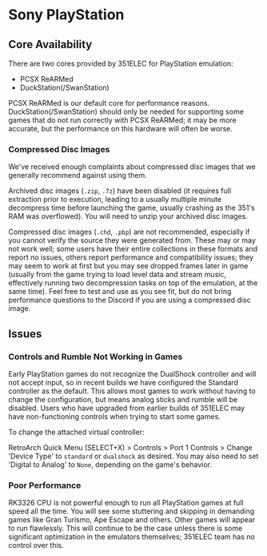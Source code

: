 # Sony PlayStation

## Core Availability

There are two cores provided by 351ELEC for PlayStation emulation: 

* PCSX ReARMed
* DuckStation(/SwanStation)

PCSX ReARMed is our default core for performance reasons.  DuckStation(/SwanStation) should only be needed for supporting some games that do not run correctly with PCSX ReARMed; it may be more accurate, but the performance on this hardware will often be worse.

### Compressed Disc Images
We've received enough complaints about compressed disc images that we generally recommend against using them.

Archived disc images (`.zip`, `.7z`) have been disabled (it requires full extraction prior to execution, leading to a usually multiple minute decompress time before launching the game, usually crashing as the 351's RAM was overflowed).  You will need to unzip your archived disc images.

Compressed disc images (`.chd`, `.pbp`) are not recommended, especially if you cannot verify the source they were generated from.  These may or may not work well; some users have their entire collections in these formats and report no issues, others report performance and compatibility issues; they may seem to work at first but you may see dropped frames later in game (usually from the game trying to load level data and stream music, effectively running two decompression tasks on top of the emulation, at the same time).  Feel free to test and use as you see fit, but do not bring performance questions to the Discord if you are using a compressed disc image.

## Issues
### Controls and Rumble Not Working in Games

Early PlayStation games do not recognize the DualShock controller and will not accept input, so in recent builds we have configured the Standard controller as the default.  This allows most games to work without having to change the configuration, but means analog sticks and rumble will be disabled.  Users who have upgraded from earlier builds of 351ELEC may have non-functioning controls when trying to start some games.

To change the attached virtual controller:

RetroArch Quick Menu (SELECT+X) > Controls > Port 1 Controls > Change 'Device Type' to `standard` or `dualshock` as desired.  You may also need to set 'Digital to Analog' to `None`, depending on the game's behavior.

### Poor Performance

RK3326 CPU is not powerful enough to run all PlayStation games at full speed all the time.  You will see some stuttering and skipping in demanding games like Gran Turismo, Ape Escape and others.  Other games will appear to run flawlessly.  This will continue to be the case unless there is some significant optimization in the emulators themselves; 351ELEC team has no control over this.
